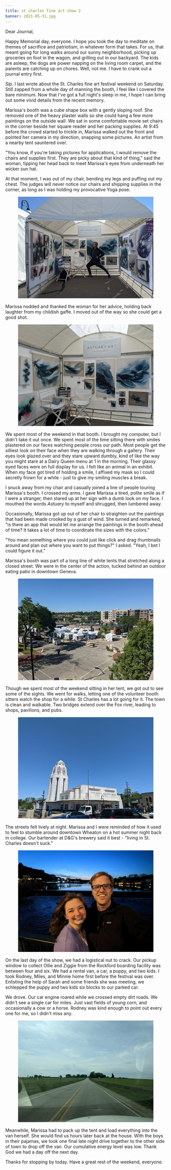 ```yaml
---
title: st charles fine art show 2
banner: 2021-05-31.jpg
---
```


Dear Journal,

Happy Memorial day, everyone.  I hope you took the day to meditate on
themes of sacrifice and patriotism, in whatever form that takes.  For
us, that meant going for long walks around our sunny neighborhood,
picking up groceries on foot in the wagon, and grilling out in our
backyard.  The kids are asleep, the dogs are power napping on the
living room carpet, and the parents are catching up on chores.  Well,
not me.  I have to crank out a journal entry first.

_Sip_.  I last wrote about the St. Charles fine art festival weekend
on Saturday.  Still zapped from a whole day of manning the booth, I
feel like I covered the bare minimum.  Now that I've got a full
night's sleep in me, I hope I can bring out some vivid details from
the recent memory.

Marissa's booth was a cube shape box with a gently sloping roof.  She
removed one of the heavy plaster walls so she could hang a few more
paintings on the outside wall.  We sat in some comfortable movie set
chairs in the corner beside her square reader and her packing
supplies.  At 9:45 before the crowd started to trickle in, Marissa
walked out the front and pointed her camera in my direction, snapping
some pictures.  An artist from a nearby tent sauntered over.

"You know, if you're taking pictures for applications, I would remove
the chairs and supplies first.  They are picky about that kind of
thing," said the woman, tipping her head back to meet Marissa's eyes
from underneath her wicker sun hat.

At that moment, I was out of my chair, bending my legs and puffing out
my chest.  The judges will never notice our chairs and shipping
supplies in the corner, as long as I was holding my provocative Yoga
pose.

<figure>
  <a href="/images/2021-05-31-booth-yoga.jpg">
    <img alt="booth-yoga" src="/images/2021-05-31-booth-yoga.jpg"/>
  </a>
</figure>

Marissa nodded and thanked the woman for her advice, holding back
laughter from my childish gaffe.  I moved out of the way so she could
get a good shot.

<figure>
  <a href="/images/2021-05-31-booth-shot.jpg">
    <img alt="booth-shot" src="/images/2021-05-31-booth-shot.jpg"/>
  </a>
</figure>

We spent most of the weekend in that booth.  I brought my computer,
but I didn't take it out once.  We spent most of the time sitting
there with smiles plastered on our faces watching people cross our
path.  Most people get the silliest look on their face when they are
walking through a gallery.  Their eyes look glazed over and they stare
upward dumbly, kind of like the way you might stare at a Dairy Queen
menu at 1 in the morning.  Their glassy eyed faces were on full
display for us.  I felt like an animal in an exhibit.  When my face
got tired of holding a smile, I affixed my mask so I could secretly
frown for a while - just to give my smiling muscles a break.

I snuck away from my chair and casually joined a line of people
touring Marissa's booth.  I crossed my arms.  I gave Marissa a tired,
polite smile as if I were a stranger, then stared up at her sign with
a dumb look on my face.  I mouthed the words _Astuary_ to myself and
shrugged, then lumbered away.

Occasionally, Marissa got up out of her chair to straighten out the
paintings that had been made crooked by a gust of wind.  She turned
and remarked, "is there an app that would let me arrange the paintings
in the booth ahead of time?  It takes a lot of time to coordinate the
sizes with the colors."

"You mean something where you could just like click and drag
thumbnails around and plan out where you want to put things?" I asked.
"Yeah, I bet I could figure it out."

Marissa's booth was part of a long line of white tents that stretched
along a closed street.  We were in the center of the action, tucked
behind an outdoor eating patio in downtown Geneva.

<figure>
  <a href="/images/2021-05-31-festival.jpg">
    <img alt="festival" src="/images/2021-05-31-festival.jpg"/>
  </a>
</figure>

Though we spent most of the weekend sitting in her tent, we got out to
see some of the sights.  We went for walks, letting one of the
volunteer booth sitters watch the shop for a while.  St Charles has a
lot going for it.  The town is clean and walkable.  Two bridges extend
over the Fox river, leading to shops, pavilions, and pubs.

<figure>
  <a href="/images/2021-05-31-building.jpg">
    <img alt="building" src="/images/2021-05-31-building.jpg"/>
  </a>
</figure>

The streets felt lively at night.  Marissa and I were reminded of how
it used to feel to stumble around downtown Wheaton on a hot summer
night back in college.  Our bartender at D&G's brewery said it best -
"living in St. Charles doesn't suck."

<figure>
  <a href="/images/2021-05-31-river.jpg">
    <img alt="river" src="/images/2021-05-31-river.jpg"/>
  </a>
</figure>

On the last day of the show, we had a logistical nut to crack.  Our
pickup window to collect Ollie and Ziggie from the Rockford boarding
facility was between four and six.  We had a rental van, a car, a
puppy, and two kids.  I took Rodney, Miles, and Minnie home first
before the festival was over.  Enlisting the help of Sarah and some
friends she was meeting, we schlepped the puppy and two kids six
blocks to our parked car.

We drove.  Our car engine roared while we crossed empty dirt roads.
We didn't see a single car for miles.  Just vast fields of young corn,
and occasionally a cow or a horse.  Rodney was kind enough to point
out every one for me, so I didn't miss any.

<figure>
  <a href="/images/2021-05-31-driving.jpg">
    <img alt="driving" src="/images/2021-05-31-driving.jpg"/>
  </a>
</figure>

Meanwhile, Marissa had to pack up the tent and load everything into
the van herself.  She would find us hours later back at the house.
With the boys in their pajamas, we took one final late night drive
together to the other side of town to drop off the van.  Our
cumulative energy level was low.  Thank God we had a day off the next
day.

Thanks for stopping by today.  Have a great rest of the weekend,
everyone.
